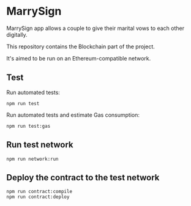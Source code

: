 # MarrySign 
MarrySign app allows a couple to give their marital vows to each other digitally.

This repository contains the Blockchain part of the project.

It's aimed to be run on an Ethereum-compatible network.

## Test

Run automated tests:

```shell
npm run test
```

Run automated tests and estimate Gas consumption:

```shell
npm run test:gas
```

## Run test network

```shell
npm run network:run
```

## Deploy the contract to the test network

```shell
npm run contract:compile
npm run contract:deploy
```
